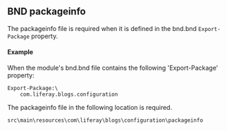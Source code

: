 ## BND packageinfo

The packageinfo file is required when it is defined in the bnd.bnd `Export-Package` property.

#### Example

When the module's bnd.bnd file contains the following 'Export-Package' property:

```
Export-Package:\
	com.liferay.blogs.configuration
```

The packageinfo file in the following location is required.

```
src\main\resources\com\liferay\blogs\configuration\packageinfo
```